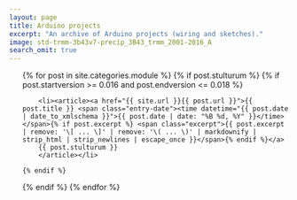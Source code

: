 ```yaml
---
layout: page
title: Arduino projects
excerpt: "An archive of Arduino projects (wiring and sketches)."
image: std-trmm-3b43v7-precip_3B43_trmm_2001-2016_A
search_omit: true
---
```


<ul class="post-list">
{% for post in site.categories.module %}
  {% if post.stulturum %}
    {% if post.startversion >= 0.016 and post.endversion <= 0.018 %}

        <li><article><a href="{{ site.url }}{{ post.url }}">{{ post.title }} <span class="entry-date"><time datetime="{{ post.date | date_to_xmlschema }}">{{ post.date | date: "%B %d, %Y" }}</time></span>{% if post.excerpt %} <span class="excerpt">{{ post.excerpt | remove: '\[ ... \]' | remove: '\( ... \)' | markdownify | strip_html | strip_newlines | escape_once }}</span>{% endif %}</a>
        {{ post.stulturum }}
        </article></li>

    {% endif %}
  {% endif %}
{% endfor %}
</ul>

